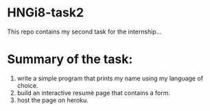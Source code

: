 # HNGi8-task2
This repo contains my second task for the internship... 

# Summary of the task:
1. write a simple program that prints my name using my language of choice.
2. build an interactive resumè page that contains a form. 
3. host the page on heroku.
